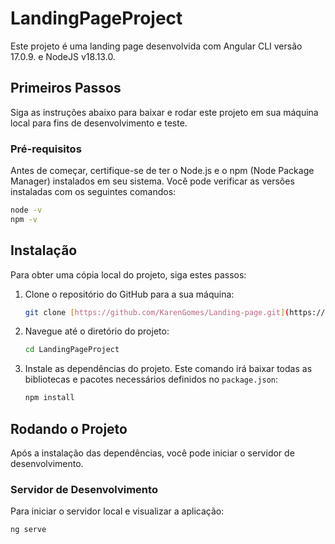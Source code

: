 # LandingPageProject

Este projeto é uma landing page desenvolvida com Angular CLI versão 17.0.9. e NodeJS v18.13.0.

## Primeiros Passos

Siga as instruções abaixo para baixar e rodar este projeto em sua máquina local para fins de desenvolvimento e teste.

### Pré-requisitos

Antes de começar, certifique-se de ter o Node.js e o npm (Node Package Manager) instalados em seu sistema. Você pode verificar as versões instaladas com os seguintes comandos:

```bash
node -v
npm -v
```

## Instalação

Para obter uma cópia local do projeto, siga estes passos:

1.  Clone o repositório do GitHub para a sua máquina:
    ```bash
    git clone [https://github.com/KarenGomes/Landing-page.git](https://github.com/KarenGomes/Landing-page.git)
    ```

2.  Navegue até o diretório do projeto:
    ```bash
    cd LandingPageProject
    ```

3.  Instale as dependências do projeto. Este comando irá baixar todas as bibliotecas e pacotes necessários definidos no `package.json`:
    ```bash
    npm install
    ```

## Rodando o Projeto

Após a instalação das dependências, você pode iniciar o servidor de desenvolvimento.

### Servidor de Desenvolvimento

Para iniciar o servidor local e visualizar a aplicação:

```bash
ng serve

```
